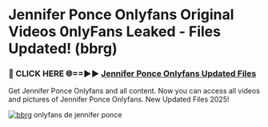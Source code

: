 # Jennifer Ponce Onlyfans Original Videos 0nlyFans Leaked - Files Updated! (bbrg)

<h3>🔴 CLICK HERE 🌐==►► <a href="https://tinyurl.com/2wckxsce" rel="nofollow">Jennifer Ponce Onlyfans Updated Files</a></h3>

Get Jennifer Ponce Onlyfans and all content. Now you can access all videos and pictures of Jennifer Ponce Onlyfans. New Updated Files 2025!

[![bbrg](https://i.imgur.com/AFduVYN.gif)](https://tinyurl.com/2wckxsce)
onlyfans de jennifer ponce